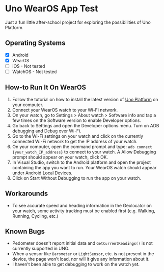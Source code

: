 # Uno WearOS App Test
 Just a fun little after-school project for exploring the possibilities of Uno Platform.

## Operating Systems
- [x] Android
- [x] WearOS
- [ ] iOS - Not tested
- [ ] WatchOS - Not tested

## How-to Run It On WearOS
1. Follow the tutorial on how to install the latest version of [Uno Platform](https://platform.uno/docs/articles/get-started.html) on your computer.
2. Connect your WearOS watch to your Wi-Fi network.
3. On your watch, go to Settings > About watch > Software info and tap a few times on the Software version to enable Developer options.
4. Go back to Settings and open the Developer options menu. Turn on ADB debugging and Debug over Wi-Fi.
5. Go to the Wi-Fi settings on your watch and click on the currently connected Wi-Fi network to get the IP address of your watch.
6. On your computer, open the command prompt and type: `adb connect {your_watch_IP_address}` to connect to your watch. A Allow Debugging prompt should appear on your watch, click OK.
7. In Visual Studio, switch to the Android platform and open the project containing the app you want to run. Your WearOS watch should appear under Android Local Devices.
8. Click on Start Without Debugging to run the app on your watch.

## Workarounds 
- To see accurate speed and heading information in the Geolocator on your watch, some activity tracking must be enabled first (e.g. Walking, Running, Cycling, etc.)

## Known Bugs
- Pedometer doesn't report initial data and `GetCurrentReadings()` is not currently supported in UNO.
- When a sensor like `Barometer` or `LightSensor`, etc. is not present in the device, the page won't load, nor will it give any information about it.
- I haven't been able to get debugging to work on the watch yet.